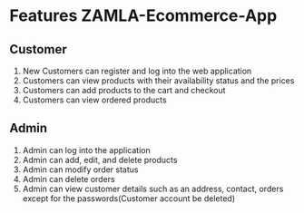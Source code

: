 # Features ZAMLA-Ecommerce-App

## Customer
1.	New Customers can register and log into the web application
2.	Customers can view products with their availability status and the prices
3.	Customers can add products to the cart and checkout
4.	Customers can view ordered products

## Admin
1.	Admin can log into the application
2.	Admin can add, edit, and delete products
3.	Admin can modify order status 
4.	Admin can delete orders
5.	Admin can view customer details such as an address, contact, orders except for the passwords(Customer account be deleted)
